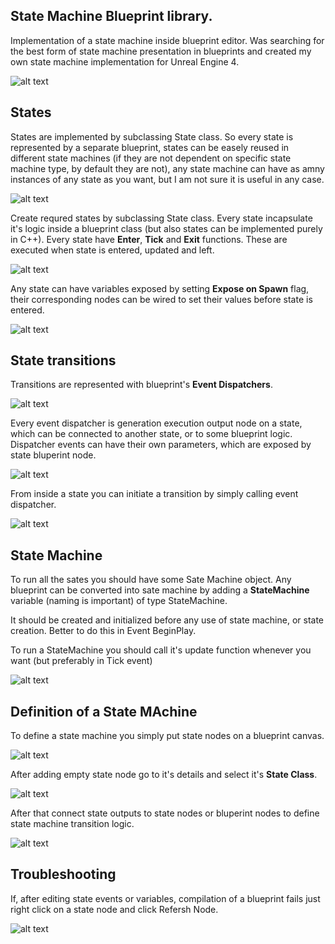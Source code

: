 ## State Machine Blueprint library.

Implementation of a state machine inside blueprint editor. Was searching for the best form of state machine presentation in blueprints and created my own state machine implementation for Unreal Engine 4.

![alt text](./Documentation/25baa4391e8a40fd8fe72e82ebd20025.png)

## States

States are implemented by subclassing State class. So every state is represented by a separate blueprint, states can be easely reused in different state machines (if they are not dependent on specific state machine type, by default they are not), any state machine can have as amny instances of any state as you want, but I am not sure it is useful in any case.

![alt text](./Documentation/6521739cca12299ab3fda8dd6824da44.png)

Create requred states by subclassing State class. Every state incapsulate it's logic inside a blueprint class (but also states can be implemented purely in C++). Every state have **Enter**, **Tick** and **Exit** functions. These are executed when state is entered, updated and left.

![alt text](./Documentation/0993c61994e0c252b2ef42cca48279e1.png)

Any state can have variables exposed by setting **Expose on Spawn** flag, their corresponding nodes can be wired to set their values before state is entered.

![alt text](./Documentation/70ba9a862d9f0e2521e3c1e6627ec360.png)

## State transitions

Transitions are represented with blueprint's **Event Dispatchers**.

![alt text](./Documentation/d25e2ab4c0f2e245a7bbf8904db67ae3.png)

Every event dispatcher is generation execution output node on a state, which can be connected to another state, or to some blueprint logic. Dispatcher events can have their own parameters, which are exposed by state bluperint node.

![alt text](./Documentation/e8de95722b055efab22c82344c0c1cae.png)

From inside a state you can initiate a transition by simply calling event dispatcher.

![alt text](./Documentation/d0a032fcb194590a83f6ac8740ead3d6.png)

## State Machine

To run all the sates you should have some Sate Machine object. Any blueprint can be converted into sate machine by adding a **StateMachine** variable (naming is important) of type StateMachine.

It should be created and initialized before any use of state machine, or state creation. Better to do this in Event BeginPlay.

To run a StateMachine you should call it's update function whenever you want (but preferably in Tick event)

![alt text](./Documentation/bee43d2544498cf5eab0f1e25b1d0de9.png)

## Definition of a State MAchine

To define a state machine you simply put state nodes on a blueprint canvas.

![alt text](./Documentation/563c1f35ffb6ee67c6aa3a3385af5c19.png)

After adding empty state node go to it's details and select it's **State Class**.

![alt text](./Documentation/1f42a9be6b5e65477b14738a6922f687.png)

After that connect state outputs to state nodes or bluperint nodes to define state machine transition logic.

![alt text](./Documentation/25baa4391e8a40fd8fe72e82ebd20025.png)

## Troubleshooting

If, after editing state events or variables, compilation of a blueprint fails just right click on a state node and click Refersh Node.

![alt text](./Documentation/4f3d32d6c6a0a454232e096d9f85de9d.png)